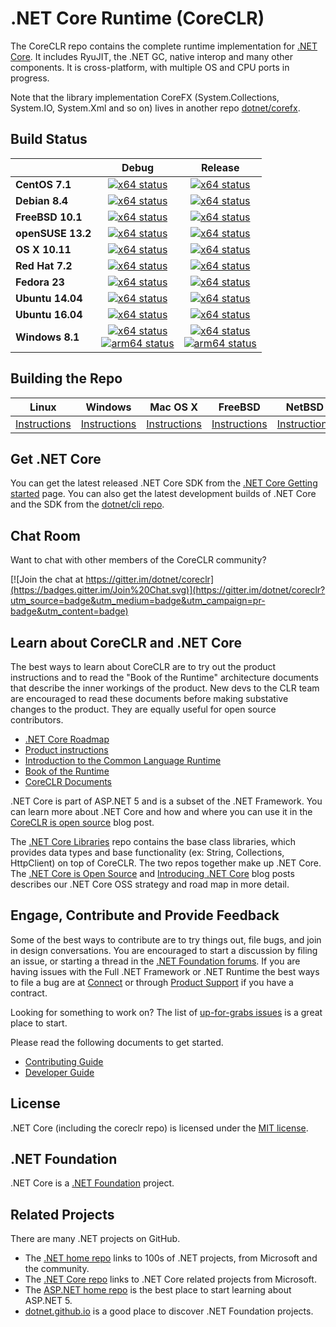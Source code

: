 .NET Core Runtime (CoreCLR)
===========================

The CoreCLR repo contains the complete runtime implementation for [.NET Core](http://github.com/dotnet/core). It includes RyuJIT, the .NET GC, native interop and many other components. It is cross-platform, with multiple OS and CPU ports in progress.

Note that the library implementation CoreFX (System.Collections, System.IO, System.Xml and so on) lives in another repo [dotnet/corefx](https://github.com/dotnet/corefx).

Build Status
------------

|   | Debug | Release |
|---|:-----:|:-------:|
|**CentOS 7.1**|[![x64 status](https://img.shields.io/jenkins/s/http/dotnet-ci.cloudapp.net/job/dotnet_coreclr/job/master/debug_centos7.1.svg?label=x64)](http://dotnet-ci.cloudapp.net/job/dotnet_coreclr/job/master/job/debug_centos7.1)|[![x64 status](https://img.shields.io/jenkins/s/http/dotnet-ci.cloudapp.net/job/dotnet_coreclr/job/master/release_centos7.1.svg?label=x64)](http://dotnet-ci.cloudapp.net/job/dotnet_coreclr/job/master/job/release_centos7.1)|
|**Debian 8.4**|[![x64 status](https://img.shields.io/jenkins/s/http/dotnet-ci.cloudapp.net/job/dotnet_coreclr/job/master/debug_debian8.4.svg?label=x64)](http://dotnet-ci.cloudapp.net/job/dotnet_coreclr/job/master/job/debug_debian8.4)|[![x64 status](https://img.shields.io/jenkins/s/http/dotnet-ci.cloudapp.net/job/dotnet_coreclr/job/master/release_debian8.4.svg?label=x64)](http://dotnet-ci.cloudapp.net/job/dotnet_coreclr/job/master/job/release_debian8.4)|
|**FreeBSD 10.1**|[![x64 status](https://img.shields.io/jenkins/s/http/dotnet-ci.cloudapp.net/job/dotnet_coreclr/job/master/debug_freebsd.svg?label=x64)](http://dotnet-ci.cloudapp.net/job/dotnet_coreclr/job/master/job/debug_freebsd)|[![x64 status](https://img.shields.io/jenkins/s/http/dotnet-ci.cloudapp.net/job/dotnet_coreclr/job/master/release_freebsd.svg?label=x64)](http://dotnet-ci.cloudapp.net/job/dotnet_coreclr/job/master/job/release_freebsd)|
|**openSUSE 13.2**|[![x64 status](https://img.shields.io/jenkins/s/http/dotnet-ci.cloudapp.net/job/dotnet_coreclr/job/master/debug_opensuse13.2.svg?label=x64)](http://dotnet-ci.cloudapp.net/job/dotnet_coreclr/job/master/job/debug_opensuse13.2)|[![x64 status](https://img.shields.io/jenkins/s/http/dotnet-ci.cloudapp.net/job/dotnet_coreclr/job/master/release_opensuse13.2.svg?label=x64)](http://dotnet-ci.cloudapp.net/job/dotnet_coreclr/job/master/job/release_opensuse13.2)|
|**OS X 10.11**|[![x64 status](https://img.shields.io/jenkins/s/http/dotnet-ci.cloudapp.net/job/dotnet_coreclr/job/master/debug_osx.svg?label=x64)](http://dotnet-ci.cloudapp.net/job/dotnet_coreclr/job/master/job/debug_osx)|[![x64 status](https://img.shields.io/jenkins/s/http/dotnet-ci.cloudapp.net/job/dotnet_coreclr/job/master/release_osx.svg?label=x64)](http://dotnet-ci.cloudapp.net/job/dotnet_coreclr/job/master/job/release_osx)|
|**Red Hat 7.2**|[![x64 status](https://img.shields.io/jenkins/s/http/dotnet-ci.cloudapp.net/job/dotnet_coreclr/job/master/debug_rhel7.2.svg?label=x64)](http://dotnet-ci.cloudapp.net/job/dotnet_coreclr/job/master/job/debug_rhel7.2)|[![x64 status](https://img.shields.io/jenkins/s/http/dotnet-ci.cloudapp.net/job/dotnet_coreclr/job/master/release_rhel7.2.svg?label=x64)](http://dotnet-ci.cloudapp.net/job/dotnet_coreclr/job/master/job/release_rhel7.2)|
|**Fedora 23**|[![x64 status](https://img.shields.io/jenkins/s/http/dotnet-ci.cloudapp.net/job/dotnet_coreclr/job/master/debug_fedora23.svg?label=x64)](http://dotnet-ci.cloudapp.net/job/dotnet_coreclr/job/master/job/debug_fedora23)|[![x64 status](https://img.shields.io/jenkins/s/http/dotnet-ci.cloudapp.net/job/dotnet_coreclr/job/master/release_fedora23.svg?label=x64)](http://dotnet-ci.cloudapp.net/job/dotnet_coreclr/job/master/job/release_fedora23)|
|**Ubuntu 14.04**|[![x64 status](https://img.shields.io/jenkins/s/http/dotnet-ci.cloudapp.net/job/dotnet_coreclr/job/master/debug_ubuntu.svg?label=x64)](http://dotnet-ci.cloudapp.net/job/dotnet_coreclr/job/master/job/debug_ubuntu)|[![x64 status](https://img.shields.io/jenkins/s/http/dotnet-ci.cloudapp.net/job/dotnet_coreclr/job/master/release_ubuntu.svg?label=x64)](http://dotnet-ci.cloudapp.net/job/dotnet_coreclr/job/master/job/release_ubuntu)|
|**Ubuntu 16.04**|[![x64 status](https://img.shields.io/jenkins/s/http/dotnet-ci.cloudapp.net/job/dotnet_coreclr/job/master/debug_ubuntu16.04.svg?label=x64)](http://dotnet-ci.cloudapp.net/job/dotnet_coreclr/job/master/job/debug_ubuntu16.04)|[![x64 status](https://img.shields.io/jenkins/s/http/dotnet-ci.cloudapp.net/job/dotnet_coreclr/job/master/release_ubuntu16.04.svg?label=x64)](http://dotnet-ci.cloudapp.net/job/dotnet_coreclr/job/master/job/release_ubuntu16.04)|
|**Windows 8.1**|[![x64 status](https://img.shields.io/jenkins/s/http/dotnet-ci.cloudapp.net/job/dotnet_coreclr/job/master/debug_windows_nt.svg?label=x64)](http://dotnet-ci.cloudapp.net/job/dotnet_coreclr/job/master/job/debug_windows_nt)<br/>[![arm64 status](https://img.shields.io/jenkins/s/http/dotnet-ci.cloudapp.net/job/dotnet_coreclr/job/master/arm64_cross_debug_windows_nt.svg?label=arm64)](http://dotnet-ci.cloudapp.net/job/dotnet_coreclr/job/master/job/arm64_cross_debug_windows_nt)|[![x64 status](https://img.shields.io/jenkins/s/http/dotnet-ci.cloudapp.net/job/dotnet_coreclr/job/master/release_windows_nt.svg?label=x64)](http://dotnet-ci.cloudapp.net/job/dotnet_coreclr/job/master/job/release_windows_nt)<br/>[![arm64 status](https://img.shields.io/jenkins/s/http/dotnet-ci.cloudapp.net/job/dotnet_coreclr/job/master/arm64_cross_release_windows_nt.svg?label=arm64)](http://dotnet-ci.cloudapp.net/job/dotnet_coreclr/job/master/job/arm64_cross_release_windows_nt)|

Building the Repo
-------------

|Linux   |Windows |Mac OS X |FreeBSD  | NetBSD |
|--------|--------|---------|---------|--------|
| [Instructions](Documentation/building/linux-instructions.md) | [Instructions](Documentation/building/windows-instructions.md) | [Instructions](Documentation/building/osx-instructions.md) | [Instructions](Documentation/building/freebsd-instructions.md) | [Instructions](Documentation/building/netbsd-instructions.md) |

Get .NET Core
----------------------
You can get the latest released .NET Core SDK from the [.NET Core Getting started](http://dotnet.github.io/getting-started/) page. You can also get the latest development builds of .NET Core and the SDK from the [dotnet/cli repo](https://github.com/dotnet/cli#installers-and-binaries).

Chat Room
---------

Want to chat with other members of the CoreCLR community?

[![Join the chat at https://gitter.im/dotnet/coreclr](https://badges.gitter.im/Join%20Chat.svg)](https://gitter.im/dotnet/coreclr?utm_source=badge&utm_medium=badge&utm_campaign=pr-badge&utm_content=badge)

Learn about CoreCLR and .NET Core
---------------------------------

The best ways to learn about CoreCLR are to try out the product instructions and to read the "Book of the Runtime" architecture documents that describe the inner workings of the product. New devs to the CLR team are encouraged to read these documents before making substative changes to the product. They are equally useful for open source contributors.

- [.NET Core Roadmap](https://github.com/dotnet/core/blob/master/roadmap.md)
- [Product instructions](Documentation/README.md)
- [Introduction to the Common Language Runtime](Documentation/botr/intro-to-clr.md)
- [Book of the Runtime](Documentation/README.md#book-of-the-runtime)
- [CoreCLR Documents](Documentation)

.NET Core is part of ASP.NET 5 and is a subset of the .NET Framework. You can learn more about .NET Core and how and where you can use it in the [CoreCLR is open source][coreclr blog post] blog post.

The [.NET Core Libraries][corefx] repo contains the base class libraries, which provides data types and base functionality (ex: String, Collections, HttpClient) on top of CoreCLR. The two repos together make up .NET Core. The [.NET Core is Open Source][.NET Core oss] and [Introducing .NET Core][Introducing .NET Core] blog posts describes our .NET Core OSS strategy and road map in more detail.

Engage, Contribute and Provide Feedback
---------------------------------------

Some of the best ways to contribute are to try things out, file bugs, and join in design conversations. You are encouraged to start a discussion by filing an issue, or starting a thread in the [.NET Foundation forums](http://forums.dotnetfoundation.org/). If you are having issues with the Full .NET Framework or .NET Runtime the best ways to file a bug are at [Connect](http://connect.microsoft.com/VisualStudio) or through [Product Support](https://support.microsoft.com/en-us/contactus?ws=support) if you have a contract.

Looking for something to work on? The list of [up-for-grabs issues](https://github.com/dotnet/coreclr/issues?q=is%3Aopen+is%3Aissue+label%3Aup-for-grabs) is a great place to start.

Please read the following documents to get started.

* [Contributing Guide](Documentation/project-docs/contributing.md)
* [Developer Guide](Documentation/project-docs/developer-guide.md)

License
-------

.NET Core (including the coreclr repo) is licensed under the [MIT license](LICENSE.TXT).

.NET Foundation
---------------

.NET Core is a [.NET Foundation](http://www.dotnetfoundation.org/projects) project.

Related Projects
----------------

There are many .NET projects on GitHub.

- The
[.NET home repo](https://github.com/Microsoft/dotnet) links to 100s of .NET projects, from Microsoft and the community.
- The [.NET Core repo](https://github.com/dotnet/core) links to .NET Core related projects from Microsoft.
- The [ASP.NET home repo](https://github.com/aspnet/home) is the best place to start learning about ASP.NET 5.
- [dotnet.github.io](http://dotnet.github.io) is a good place to discover .NET Foundation projects.

[.NET Core oss]: http://blogs.msdn.com/b/dotnet/archive/2014/11/12/net-core-is-open-source.aspx
[Introducing .NET Core]: http://blogs.msdn.com/b/dotnet/archive/2014/12/04/introducing-net-core.aspx
[coreclr blog post]: http://blogs.msdn.com/b/dotnet/archive/2015/02/03/coreclr-is-now-open-source.aspx
[corefx]: http://github.com/dotnet/corefx
[coreclr]: http://github.com/dotnet/coreclr

